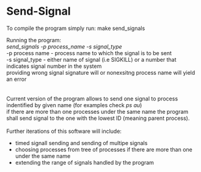 # Send-Signal
To compile the program simply run:
  make send_signals
  
Running the program: <br/>
  <i>send_signals -p process_name -s signal_type </i><br/>
  -p process name - process name to which the signal is to be sent <br/>
  -s signal_type - either name of signal (i.e SIGKILL) or a number that indicates signal number in the system <br/>
   providing wrong signal signature will or nonexsitng process name will yield an error <br/>
<br/>  
Current version of the program allows to send one signal to process indentified by given name (for examples check <i>ps au</i>)<br/>
if there are more than one processes under the same name the program shall send signal to the one with the lowest ID (meaning parent process).<br/>
<br/>
Further iterations of this software will include:<br/>
  - timed signall sending and sending of multipe signals<br/>
  - choosing processes from tree of processes if there are more than one under the same name<br/>
  - extending the range of signals handled by the program<br/>
